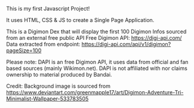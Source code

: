 This is my first Javascript Project!

It uses HTML, CSS & JS to create a Single Page Application.

This is a Digimon Dex that will display the first 100 Digimon Infos sourced from an external free public API 
Free Digimon API: https://digi-api.com/ 
Data extracted from endpoint: https://digi-api.com/api/v1/digimon?pageSize=100 


Please note: DAPI is an free Digimon API, it uses data from official and fan based sources (mainly Wikimon.net). DAPI is not affiliated with nor claims ownership to material produced by Bandai.

Credit: Background image is sourced from https://www.deviantart.com/greenmapple17/art/Digimon-Adventure-Tri-Minimalist-Wallpaper-533783505 
